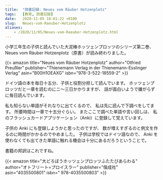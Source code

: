 ```yaml
---
title:  "読書記録: Neues vom Räuber Hotzenplotz"
tags:	[教育, 読書記録]
date:	2020-11-05 18:01:22 +0100
slug:   Neues-vom-Raeuber-Hotzenplotz
aliases:
    - /2020/11/05/Neues-vom-Raeuber-Hotzenplotz.html
---
```

小学三年生の子供と読んでいた大泥棒ホッツェンプロッツのシリーズ第二巻、
Neues vom Räuber Hotzenplotz（原書）が読み終わりました。

{{< amazon
    title="Neues vom Räuber Hotzenplotz"
    author="Otfried Preußler"
    publisher="Thienemann Verlag in der Thienemann-Esslinger Verlag"
    asin="B00H1OEAXG"
    isbn="978-3-522-18559-2" >}}

ドイツ語の本を毎日十五分、子供と役割分担して読んでいます。
ホッツェンプロッツだと一章を読むのにニ〜三日かかりますが、
話が面白いようで嫌がらずに毎日読んでいます。

私も知らない単語がそれなりに出てくるので、
私は先に読んで下調べをしてます。
所要時間は一章で十五分ぐらい。
またここで調べた単語や言い回しは、
私のフラッシュカードアプリケーション（Anki）に登録して覚えています。

子供の Anki にも登録しようかと思ったのですが、
数が増えすぎるのと例文を作るのに時間がかかるのでやめました。
子供は学校ではドイツ語なので、
Anki を使わなくても出てきた単語に触れる機会は十分にあるだろうということで。

書籍の邦訳はこれですね。

{{< amazon
    title="大どろぼうホッツェンプロッツふたたびあらわる"
    author="オトフリート=プロイスラー"
    publisher="偕成社"
    asin="4035500801"
    isbn=" 978-4035500803" >}}